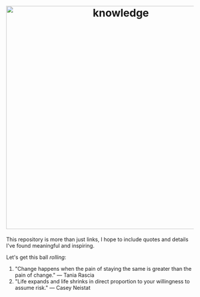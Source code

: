 <h1 align="center">
	<br>
	<img width="600" src="https://svgshare.com/i/L1q.svg" alt="knowledge">
	<br>
</h1>

This repository is more than just links, I hope to include quotes and details I've found meaningful and inspiring.



Let's get this ball *rolling*:



1. "Change happens when the pain of staying the same is greater than the pain of change." &mdash; Tania Rascia
2. "Life expands and life shrinks in direct proportion to your willingness to assume risk." &mdash; Casey Neistat